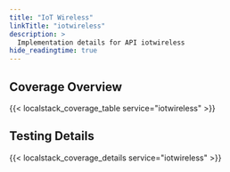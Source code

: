 ```yaml
---
title: "IoT Wireless"
linkTitle: "iotwireless"
description: >
  Implementation details for API iotwireless
hide_readingtime: true
---
```


## Coverage Overview
{{< localstack_coverage_table service="iotwireless" >}}

## Testing Details
{{< localstack_coverage_details service="iotwireless" >}}
